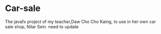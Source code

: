 # Car-sale
The javafx project of my teacher,Daw Cho Cho Kaing, to use in her own car sale shop, Nilar Sein.
need to update

